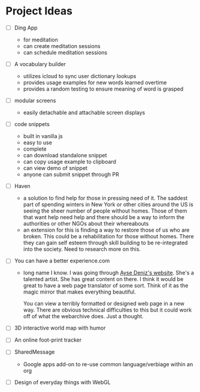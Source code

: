 # Project Ideas

- [ ] Ding App
  - for meditation
  - can create meditation sessions
  - can schedule meditation sessions
- [ ] A vocabulary builder
  - utilizes icloud to sync user dictionary lookups
  - provides usage examples for new words learned overtime
  - provides a random testing to ensure meaning of word is grasped
- [ ] modular screens
  - easily detachable and attachable screen displays
- [ ] code snippets
  - built in vanilla js
  - easy to use
  - complete 
  - can download standalone snippet
  - can copy usage example to clipboard
  - can view demo of snippet
  - anyone can submit snippet through PR
- [ ] Haven
  - a solution to find help for those in pressing need of it. The saddest part
    of spending winters in New York or other cities around the US is seeing the
    sheer number of people without homes. Those of them that want help need
    help and there should be a way to inform the authorities or other NGOs about
    their whereabouts 
  - an extension for this is finding a way to restore those of us who are
    broken. This could be a rehabilitation for those without homes. There they
    can gain self esteem through skill building to be re-integrated into the
    society. Need to research more on this.
- [ ] You can have a better experience.com
  - long name I know. I was going through [Ayse
    Deniz's website](http://adpianist.com/bio/). She's a talented artist. She
    has great content on there. I think it would be great to have a web page
    translator of some sort. Think of it as the magic mirror that makes
    everything beautiful. 
    
    You can view a terribly formatted or designed web page in a new way. There
    are obvious technical difficulties to this but it could work off of what the
    webarchive does. Just a thought.
- [ ] 3D interactive world map with humor
- [ ] An online foot-print tracker
- [ ] SharedMessage
  - Google apps add-on to re-use common language/verbiage within an org
- [ ] Design of everyday things with WebGL




